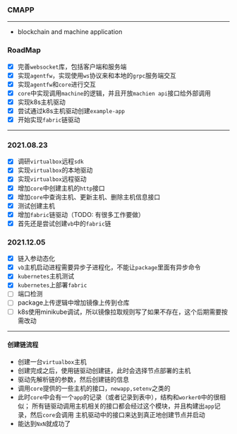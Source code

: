### CMAPP
---

* blockchain and machine application

### RoadMap

- [x] 完善`websocket`库，包括客户端和服务端
- [x] 实现`agentfw`，实现使用`ws`协议来和本地的`grpc`服务端交互
- [x] 实现`agentfw`和`core`进行交互
- [x] `core`中实现调用`machine`的逻辑，并且开放`machien api`接口给外部调用
- [x] 实现k8s主机驱动
- [x] 尝试通过k8s主机驱动创建`example-app`
- [x] 开始实现`fabric`链驱动
----

### 2021.08.23
- [x] 调研`virtualbox`远程`sdk`
- [x] 实现`virtualbox`的本地驱动
- [x] 实现`virtualbox`远程驱动 
- [x] 增加`core`中创建主机的`http`接口
- [x] 增加`core`中查询主机、更新主机、删除主机信息接口
- [x] 测试创建主机
- [x] 增加`fabric`链驱动（TODO: 有很多工作要做）
- [x] 首先还是尝试创建`vb`中的`fabric`链

### 2021.12.05
- [x] 链入参动态化
- [x] `vb`主机启动进程需要异步子进程化，不能让`package`里面有异步命令
- [x] `kubernetes`主机测试
- [x] `kubernetes`上部署`fabric`
- [ ] 端口检测
- [ ] package上传逻辑中增加镜像上传到仓库
- [ ] k8s使用minikube调试，所以镜像拉取规则写了如果不存在，这个后期需要按需改动

-----
#### 创建链流程
* 创建一台`virtualbox`主机
* 创建完成之后，使用链驱动创建链，此时会选择节点部署的主机
* 驱动先解析链的参数，然后创建链的信息
* 调用`core`提供的一些主机的接口，`newapp,setenv`之类的
* 此时`core`中会有一个`app`的记录（或者记录到表中），结构和`worker0`中的很相似；
  所有链驱动调用主机相关的接口都会经过这个模块，并且构建出`app`记录，然后`core`会调用
  主机驱动中的接口来达到真正地创建节点并启动
* 能达到`NxN`就成功了

